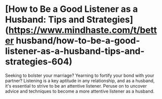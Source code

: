 
# [How to Be a Good Listener as a Husband: Tips and Strategies](https://www.mindhaste.com/t/better husband/how-to-be-a-good-listener-as-a-husband-tips-and-strategies-604)

Seeking to bolster your marriage? Yearning to fortify your bond with your partner? Listening is a key aptitude in any relationship, and as a husband, it's essential to strive to be an attentive listener. Peruse on to uncover advice and techniques to become a more attentive listener as a husband.
    